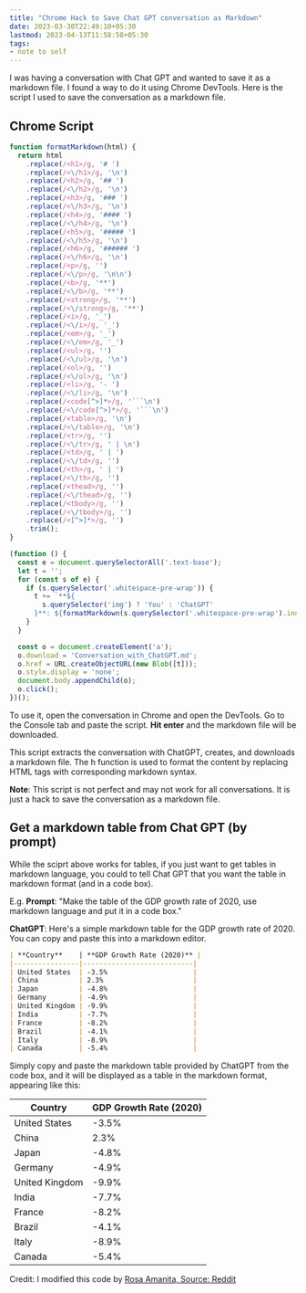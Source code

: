 ```yaml
---
title: "Chrome Hack to Save Chat GPT conversation as Markdown"
date: 2023-03-30T22:49:10+05:30
lastmod: 2023-04-13T11:58:58+05:30
tags: 
- note to self
---
```

I was having a conversation with Chat GPT and wanted to save it as a markdown file.
I found a way to do it using Chrome DevTools.
Here is the script I used to save the conversation as a markdown file.

## Chrome Script

```javascript
function formatMarkdown(html) {
  return html
    .replace(/<h1>/g, '# ')
    .replace(/<\/h1>/g, '\n')
    .replace(/<h2>/g, '## ')
    .replace(/<\/h2>/g, '\n')
    .replace(/<h3>/g, '### ')
    .replace(/<\/h3>/g, '\n')
    .replace(/<h4>/g, '#### ')
    .replace(/<\/h4>/g, '\n')
    .replace(/<h5>/g, '##### ')
    .replace(/<\/h5>/g, '\n')
    .replace(/<h6>/g, '###### ')
    .replace(/<\/h6>/g, '\n')
    .replace(/<p>/g, '')
    .replace(/<\/p>/g, '\n\n')
    .replace(/<b>/g, '**')
    .replace(/<\/b>/g, '**')
    .replace(/<strong>/g, '**')
    .replace(/<\/strong>/g, '**')
    .replace(/<i>/g, '_')
    .replace(/<\/i>/g, '_')
    .replace(/<em>/g, '_')
    .replace(/<\/em>/g, '_')
    .replace(/<ul>/g, '')
    .replace(/<\/ul>/g, '\n')
    .replace(/<ol>/g, '')
    .replace(/<\/ol>/g, '\n')
    .replace(/<li>/g, '- ')
    .replace(/<\/li>/g, '\n')
    .replace(/<code[^>]*>/g, '```\n')
    .replace(/<\/code[^>]*>/g, '```\n')
    .replace(/<table>/g, '\n')
    .replace(/<\/table>/g, '\n')
    .replace(/<tr>/g, '')
    .replace(/<\/tr>/g, ' | \n')
    .replace(/<td>/g, ' | ')
    .replace(/<\/td>/g, '')
    .replace(/<th>/g, ' | ')
    .replace(/<\/th>/g, '')
    .replace(/<thead>/g, '')
    .replace(/<\/thead>/g, '')
    .replace(/<tbody>/g, '')
    .replace(/<\/tbody>/g, '')
    .replace(/<[^>]*>/g, '')
    .trim();
}

(function () {
  const e = document.querySelectorAll('.text-base');
  let t = '';
  for (const s of e) {
    if (s.querySelector('.whitespace-pre-wrap')) {
      t += `**${
        s.querySelector('img') ? 'You' : 'ChatGPT'
      }**: ${formatMarkdown(s.querySelector('.whitespace-pre-wrap').innerHTML)}\n\n`;
    }
  }

  const o = document.createElement('a');
  o.download = 'Conversation_with_ChatGPT.md';
  o.href = URL.createObjectURL(new Blob([t]));
  o.style.display = 'none';
  document.body.appendChild(o);
  o.click();
})();
```
To use it, open the conversation in Chrome and open the DevTools. Go to the Console tab and paste the script. **Hit enter** and the markdown file will be downloaded.

This script extracts the conversation with ChatGPT, creates, and downloads a markdown file. The h function is used to format the content by replacing HTML tags with corresponding markdown syntax.

**Note**: This script is not perfect and may not work for all conversations. It is just a hack to save the conversation as a markdown file.

## Get a markdown table from Chat GPT (by prompt)

While the sciprt above works for tables, if you just want to get tables in markdown language, you could to tell Chat GPT that you want the table in markdown format (and in a code box).

E.g. **Prompt**: "Make the table of the GDP growth rate of 2020, use markdown language and put it in a code box."

**ChatGPT**: Here's a simple markdown table for the GDP growth rate of 2020. You can copy and paste this into a markdown editor.

```markdown
| **Country**    | **GDP Growth Rate (2020)** |
|----------------|---------------------------|
| United States  | -3.5%                     |
| China          | 2.3%                      |
| Japan          | -4.8%                     |
| Germany        | -4.9%                     |
| United Kingdom | -9.9%                     |
| India          | -7.7%                     |
| France         | -8.2%                     |
| Brazil         | -4.1%                     |
| Italy          | -8.9%                     |
| Canada         | -5.4%                     |
```

Simply copy and paste the markdown table provided by ChatGPT from the code box, and it will be displayed as a table in the markdown format, appearing like this:

| **Country**    | **GDP Growth Rate (2020)** |
|----------------|---------------------------|
| United States  | -3.5%                     |
| China          | 2.3%                      |
| Japan          | -4.8%                     |
| Germany        | -4.9%                     |
| United Kingdom | -9.9%                     |
| India          | -7.7%                     |
| France         | -8.2%                     |
| Brazil         | -4.1%                     |
| Italy          | -8.9%                     |
| Canada         | -5.4%                     |



Credit: I modified this code by [Rosa Amanita, Source: Reddit](https://www.reddit.com/r/ChatGPT/comments/zm237o/save_your_chatgpt_conversation_as_a_markdown_file/)